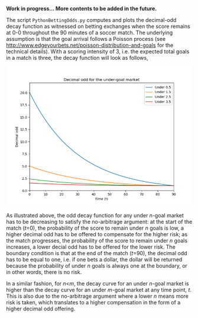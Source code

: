 **Work in progress... More contents to be added in the future.**

The script `PythonBettingOdds.py` computes and plots the decimal-odd decay function as witnessed on betting exchanges when the score remains at 0-0 throughout the 90 minutes of a soccer match. The underlying assumption is that the goal arrival follows a Poisson process (see http://www.edgeyourbets.net/poisson-distribution-and-goals for the technical details). With a scoring intensity of 3, i.e. the expected total goals in a match is three, the decay function will look as follows,

![alt text](https://github.com/QuantStats/BettingOdds/blob/master/decimal_odd.png)

As illustrated above, the odd decay function for any under *n*-goal market has to be decreasing to satisfy the no-arbitrage argument: at the start of the match (*t*=0), the probability of the score to remain under *n* goals is low, a higher decimal odd has to be offered to compensate for the higher risk; as the match progresses, the probability of the score to remain under *n* goals increases, a lower decial odd has to be offered for the lower risk. The boundary condition is that at the end of the match (*t*=90), the decimal odd has to be equal to one, i.e. if one bets a dollar, the dollar will be returned because the probability of under *n* goals is always one at the boundary, or in other words, there is no risk.

In a similar fashion, for *n*<*m*, the decay curve for an under *n*-goal market is higher than the decay curve for an under *m*-goal market at any time point, *t*. This is also due to the no-arbitrage argument where a lower *n* means more risk is taken, which translates to a higher compensation in the form of a higher decimal odd offering.
